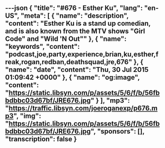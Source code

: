 ---json
{
  "title": "#676 - Esther Ku",
  "lang": "en-US",
  "meta": [
    {
      "name": "description",
      "content": "Esther Ku is a stand up comedian, and is also known from the MTV shows \"Girl Code\" and \"Wild 'N Out\""
    },
    {
      "name": "keywords",
      "content": "podcast,joe,party,experience,brian,ku,esther,freak,rogan,redban,deathsquad,jre,676"
    },
    {
      "name": "date",
      "content": "Thu, 30 Jul 2015 01:09:42 +0000"
    },
    {
      "name": "og:image",
      "content": "https://static.libsyn.com/p/assets/5/6/f/b/56fbbdbbc03d67bf/JRE676.jpg"
    }
  ],
  "mp3": "https://traffic.libsyn.com/joeroganexp/p676.mp3",
  "img": "https://static.libsyn.com/p/assets/5/6/f/b/56fbbdbbc03d67bf/JRE676.jpg",
  "sponsors": [],
  "transcription": false
}
---
<episode-header />

<timemark seconds="0" />

<transcribe-call-to-action />

<episode-footer />